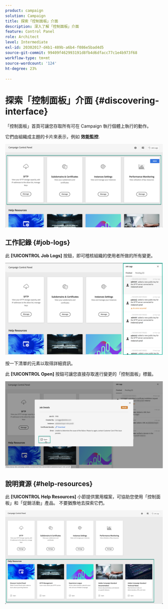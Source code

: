 ```yaml
---
product: campaign
solution: Campaign
title: 探索「控制面板」介面
description: 深入了解「控制面板」介面
feature: Control Panel
role: Architect
level: Intermediate
exl-id: 20302017-d4b1-489b-a6b4-f086e5bad4d5
source-git-commit: 99409f462993191d8fb4d6dfacc77c1e4b973f68
workflow-type: tm+mt
source-wordcount: '124'
ht-degree: 23%

---
```


# 探索「控制面板」介面 {#discovering-interface}

「控制面板」首頁可讓您存取所有可在 Campaign 執行個體上執行的動作。

它們由組織成主題的卡片來表示，例如 **效能監控**.

<!--With upcoming Campaign releases, more topics and cards will be made available.-->

![](assets/control_panel_interface.png)

## 工作記錄 {#job-logs}

此 **[!UICONTROL Job Logs]** 按鈕，即可稽核組織的使用者所做的所有變更。

![](assets/control_panel_interface2.png)

按一下清單的元素以取得詳細資訊。

此 **[!UICONTROL Open]** 按鈕可讓您直接存取進行變更的「控制面板」標籤。

![](assets/control_panel_logdetails.png)

## 說明資源 {#help-resources}

此 **[!UICONTROL Help Resources]** 小節提供實用檔案，可協助您使用「控制面板」和「促銷活動」產品。 不要猶豫地去探索它們。

![](assets/helpresources.png)
